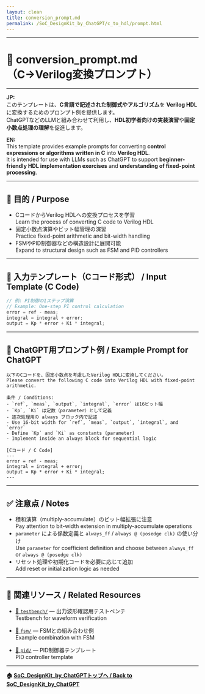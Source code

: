 ```yaml
---
layout: clean
title: conversion_prompt.md
permalink: /SoC_DesignKit_by_ChatGPT/c_to_hdl/prompt.html
---
```


---

# 🧠 conversion_prompt.md（C→Verilog変換プロンプト）

---

**JP:**  
このテンプレートは、**C言語で記述された制御式やアルゴリズム**を **Verilog HDL** に変換するためのプロンプト例を提供します。  
ChatGPTなどのLLMと組み合わせて利用し、**HDL初学者向けの実装演習**や**固定小数点処理の理解**を促進します。

**EN:**  
This template provides example prompts for converting **control expressions or algorithms written in C** into **Verilog HDL**.  
It is intended for use with LLMs such as ChatGPT to support **beginner-friendly HDL implementation exercises** and **understanding of fixed-point processing**.

---

## 🎯 目的 / Purpose

- CコードからVerilog HDLへの変換プロセスを学習  
  Learn the process of converting C code to Verilog HDL
- 固定小数点演算やビット幅管理の演習  
  Practice fixed-point arithmetic and bit-width handling
- FSMやPID制御器などの構造設計に展開可能  
  Expand to structural design such as FSM and PID controllers

---

## 📝 入力テンプレート（Cコード形式） / Input Template (C Code)

```c
// 例: PI制御の1ステップ演算
// Example: One-step PI control calculation
error = ref - meas;
integral = integral + error;
output = Kp * error + Ki * integral;
```

---

## 💬 ChatGPT用プロンプト例 / Example Prompt for ChatGPT

```
以下のCコードを、固定小数点を考慮したVerilog HDLに変換してください。
Please convert the following C code into Verilog HDL with fixed-point arithmetic.

条件 / Conditions:
- `ref`, `meas`, `output`, `integral`, `error` は16ビット幅
- `Kp`, `Ki` は定数（parameter）として定義
- 逐次処理用の always ブロック内で記述
- Use 16-bit width for `ref`, `meas`, `output`, `integral`, and `error`
- Define `Kp` and `Ki` as constants (parameter)
- Implement inside an always block for sequential logic

[Cコード / C Code]
---
error = ref - meas;
integral = integral + error;
output = Kp * error + Ki * integral;
---
```

---

## ✅ 注意点 / Notes

- 積和演算（multiply-accumulate）のビット幅拡張に注意  
  Pay attention to bit-width extension in multiply-accumulate operations
- `parameter` による係数定義と `always_ff` / `always @ (posedge clk)` の使い分け  
  Use `parameter` for coefficient definition and choose between `always_ff` or `always @ (posedge clk)`
- リセット処理や初期化コードを必要に応じて追加  
  Add reset or initialization logic as needed

---

## 🧪 関連リソース / Related Resources

- [📂 `testbench/`](https://samizo-aitl.github.io/EduController/SoC_DesignKit_by_ChatGPT/testbench/) — 出力波形確認用テストベンチ  
  Testbench for waveform verification

- [📂 `fsm/`](https://samizo-aitl.github.io/EduController/SoC_DesignKit_by_ChatGPT/fsm/) — FSMとの組み合わせ例  
  Example combination with FSM

- [📂 `pid/`](https://samizo-aitl.github.io/EduController/SoC_DesignKit_by_ChatGPT/pid/) — PID制御器テンプレート  
  PID controller template

---

**🏠 [SoC_DesignKit_by_ChatGPTトップへ / Back to SoC_DesignKit_by_ChatGPT](https://samizo-aitl.github.io/EduController/SoC_DesignKit_by_ChatGPT/)**
